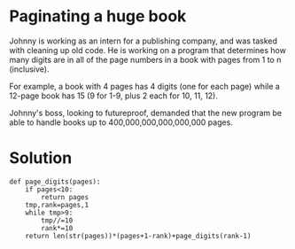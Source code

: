 # Paginating a huge book
Johnny is working as an intern for a publishing company, and was tasked with cleaning up old code. He is working on a program that determines how many digits are in all of the page numbers in a book with pages from 1 to n (inclusive).

For example, a book with 4 pages has 4 digits (one for each page) while a 12-page book has 15 (9 for 1-9, plus 2 each for 10, 11, 12).

Johnny's boss, looking to futureproof, demanded that the new program be able to handle books up to 400,000,000,000,000,000 pages.
# Solution
```
def page_digits(pages):
    if pages<10:
        return pages
    tmp,rank=pages,1
    while tmp>9:
        tmp//=10
        rank*=10
    return len(str(pages))*(pages+1-rank)+page_digits(rank-1)
```